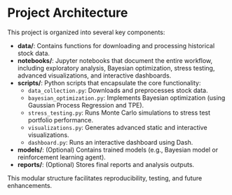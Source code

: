 # Project Architecture

This project is organized into several key components:

- **data/**: Contains functions for downloading and processing historical stock data.
- **notebooks/**: Jupyter notebooks that document the entire workflow, including exploratory analysis, Bayesian optimization, stress testing, advanced visualizations, and interactive dashboards.
- **scripts/**: Python scripts that encapsulate the core functionality:
  - `data_collection.py`: Downloads and preprocesses stock data.
  - `bayesian_optimization.py`: Implements Bayesian optimization (using Gaussian Process Regression and TPE).
  - `stress_testing.py`: Runs Monte Carlo simulations to stress test portfolio performance.
  - `visualizations.py`: Generates advanced static and interactive visualizations.
  - `dashboard.py`: Runs an interactive dashboard using Dash.
- **models/**: (Optional) Contains trained models (e.g., Bayesian model or reinforcement learning agent).
- **reports/**: (Optional) Stores final reports and analysis outputs.

This modular structure facilitates reproducibility, testing, and future enhancements.
